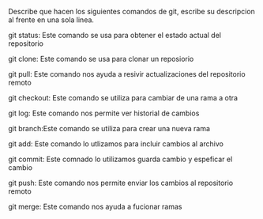 Describe que hacen los siguientes comandos de git, escribe su descripcion al frente en una sola linea.

git status: Este comando se usa para obtener el estado actual del repositorio

git clone: Este comando se usa para clonar un reposiorio

git pull: Este comando nos ayuda a resivir actualizaciones del repositorio remoto

git checkout: Este comando se utiliza para cambiar de una rama a otra

git log: Este comando nos permite ver historial de cambios

git branch:Este comando se utiliza para crear una nueva rama

git add: Este comando lo utlizamos para incluir cambios al archivo

git commit: Este comnado lo utilizamos guarda cambio y espeficar el cambio

git push: Este comando nos permite enviar los cambios al repositorio remoto

git merge: Este comando nos ayuda a fucionar ramas
